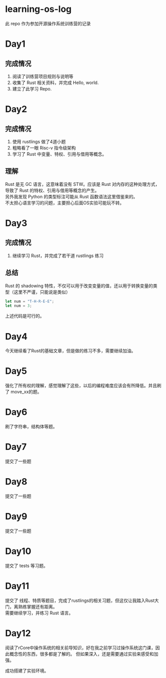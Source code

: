 # learning-os-log
此 repo 作为参加开源操作系统训练营的记录

# Day1

## 完成情况
1. 阅读了训练营项目规则与说明等  
2. 收集了 Rust 相关资料，并完成 Hello, world.  
3. 建立了此学习 Repo.  


# Day2


## 完成情况
1. 使用 rustlings 做了4道小题
2. 粗略看了一眼 Risc-v 指令级架构
3. 学习了 Rust 中变量、特权、引用与借用等概念。

## 理解

Rust 是无 GC 语言，这意味着没有 STW。应该是 Rust 对内存的这种处理方式，导致了 Rust 的特权、引用与借用等概念的产生。  
另外我发现 Python 的类型标注可能从 Rust 函数语法这里借鉴来的。  
不太担心语言学习的问题，主要担心后面OS实验可能玩不转。  

# Day3


## 完成情况
1. 继续学习 Rust，并完成了若干道 rustlings 练习

## 总结 
Rust 的 shadowing 特性，不仅可以用于改变变量的值，还以用于转换变量的类型（这里不严谨，只能说是类似）

```rust
let num = "T-H-R-E-E";
let num = 3;
```
上述代码是可行的。


# Day4

今天继续看了Rust的基础文章，但是做的练习不多，需要继续加油。

# Day5

强化了所有权的理解，感觉理解了这些，以后的编程难度应该会有所降低。并且刷了 move_xx的题。

# Day6

刷了字符串，结构体等题。

# Day7
提交了一些题

# Day8
提交了一些题

# Day9
提交了一些题

# Day10
提交了 tests 等习题。

# Day11 

提交了 线程、特质等题目，完成了rustlings的相关习题，但这仅让我踏入Rust大门，离熟练掌握还有距离。  
需要继续学习，并练习 Rust 语言。

# Day12

阅读了rCore中操作系统的相关前导知识，好在我之前学习过操作系统这门课，因此概念性的东西，很多都是了解的。 
但如果深入，还是需要通过实验来感受和加强。  

成功搭建了实验环境。  
